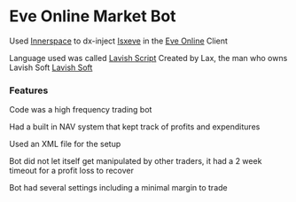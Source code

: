 # Eve Online Market Bot


Used [Innerspace](http://www.lavishsoft.com/) to dx-inject [Isxeve](https://www.isxgames.com) in the [Eve Online](https://www.eveonline.com/) Client

Language used was called [Lavish Script](https://www.lavishsoft.com/wiki/index.php/LavishScript) Created by Lax, the man who owns Lavish Soft [Lavish Soft](http://www.lavishsoft.com/)

### Features

Code was a high frequency trading bot

Had a built in NAV system that kept track of profits and expenditures

Used an XML file for the setup

Bot did not let itself get manipulated by other traders, it had a 2 week timeout for a profit loss to recover

Bot had several settings including a minimal margin to trade
